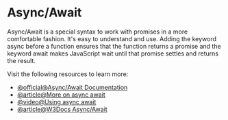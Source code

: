 # Async/Await

Async/Await is a special syntax to work with promises in a more comfortable fashion. It's easy to understand and use. Adding the keyword async before a function ensures that the function returns a promise and the keyword await makes JavaScript wait until that promise settles and returns the result.

Visit the following resources to learn more:

- [@official@Async/Await Documentation](https://developer.mozilla.org/en-US/docs/Web/JavaScript/Reference/Statements/async_function)
- [@article@More on async await](https://javascript.info/async-await)
- [@video@Using async await](https://www.youtube.com/watch?v=V_Kr9OSfDeU)
- [@article@W3Docs Async/Await](https://www.w3docs.com/learn-javascript/async-await.html)
